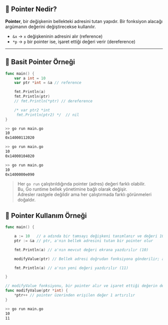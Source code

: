 ## 🔹 Pointer Nedir?

**Pointer**, bir değişkenin bellekteki adresini tutan yapıdır.
Bir fonksiyon alacağı argümanın değerini değiştirecekse kullanılır.

- `&x` → `x` değişkeninin adresini alır (reference)
- `*p` → `p` bir pointer ise, işaret ettiği değeri verir (dereference)

----

## 📌 Basit Pointer Örneği

```go
func main() {
	var a int = 10
	var ptr *int = &a // reference

	fmt.Println(a)
	fmt.Println(ptr)
    // fmt.Println(*ptr) // dereference

    /* var ptr2 *int
	 fmt.Println(ptr2) */  // nil
}

```

```bash
>> go run main.go
10
0x14000112020

>> go run main.go
10
0x14000104020

>> go run main.go
10
0x1400000e090
```

> Her `go run` çalıştırıldığında pointer (adres) değeri farklı olabilir.  
> Bu, Go runtime bellek yönetimine bağlı olarak değişir.  
> Adresler rastgele değildir ama her çalıştırmada farklı görünmeleri doğaldır.

## 📌 Pointer Kullanım Örneği

```go
func main() {

	a := 10   // a adında bir tamsayı değişkeni tanımlanır ve değeri 10 atanır
	ptr := &a // ptr, a'nın bellek adresini tutan bir pointer olur

	fmt.Println(a) // a'nın mevcut değeri ekrana yazdırılır (10)

	modifyValue(ptr) // Bellek adresi doğrudan fonksiyona gönderilir; a'nın değeri fonksiyon içinde artar

	fmt.Println(a) // a'nın yeni değeri yazdırılır (11)

}

// modifyValue fonksiyonu, bir pointer alır ve işaret ettiği değerin değerini 1 artırır
func modifyValue(ptr *int) {
	*ptr++ // pointer üzerinden erişilen değer 1 artırılır
}
```

```bash
>> go run main.go
10
11
```
